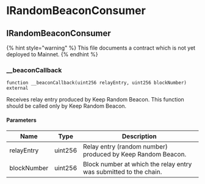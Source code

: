 # IRandomBeaconConsumer

## IRandomBeaconConsumer

{% hint style="warning" %}
This file documents a contract which is not yet deployed to Mainnet.
{% endhint %}

### \_\_beaconCallback

```solidity
function __beaconCallback(uint256 relayEntry, uint256 blockNumber) external
```

Receives relay entry produced by Keep Random Beacon. This function should be called only by Keep Random Beacon.

#### Parameters

| Name        | Type    | Description                                                       |
| ----------- | ------- | ----------------------------------------------------------------- |
| relayEntry  | uint256 | Relay entry (random number) produced by Keep Random Beacon.       |
| blockNumber | uint256 | Block number at which the relay entry was submitted to the chain. |

